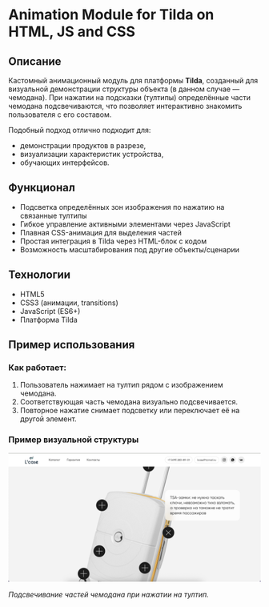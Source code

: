 # Animation Module for Tilda on HTML, JS and CSS

## Описание
Кастомный анимационный модуль для платформы **Tilda**, созданный для визуальной демонстрации структуры объекта (в данном случае — чемодана). При нажатии на подсказки (тултипы) определённые части чемодана подсвечиваются, что позволяет интерактивно знакомить пользователя с его составом.

Подобный подход отлично подходит для:
- демонстрации продуктов в разрезе,
- визуализации характеристик устройства,
- обучающих интерфейсов.

## Функционал
- Подсветка определённых зон изображения по нажатию на связанные тултипы
- Гибкое управление активными элементами через JavaScript
- Плавная CSS-анимация для выделения частей
- Простая интеграция в Tilda через HTML-блок с кодом
- Возможность масштабирования под другие объекты/сценарии

## Технологии
- HTML5
- CSS3 (анимации, transitions)
- JavaScript (ES6+)
- Платформа Tilda

## Пример использования

### Как работает:
1. Пользователь нажимает на тултип рядом с изображением чемодана.
2. Соответствующая часть чемодана визуально подсвечивается.
3. Повторное нажатие снимает подсветку или переключает её на другой элемент.

### Пример визуальной структуры

![Скриншот 1 — подсвечивание частей чемодана при нажатии на тултип](./screenshots/1.png)

*Подсвечивание частей чемодана при нажатии на тултип.*
